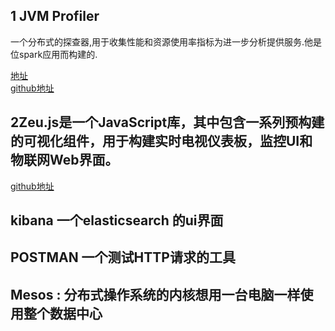 
## 1 JVM Profiler
一个分布式的探查器,用于收集性能和资源使用率指标为进一步分析提供服务.他是位spark应用而构建的.

[地址](https://www.oschina.net/p/uber-jvm-profiler) <br>
[github地址](https://github.com/uber-common/jvm-profiler)

## 2Zeu.js是一个JavaScript库，其中包含一系列预构建的可视化组件，用于构建实时电视仪表板，监控UI和物联网Web界面。

[github地址](https://github.com/shzlw/zeu)

## kibana 一个elasticsearch 的ui界面

## POSTMAN 一个测试HTTP请求的工具

## Mesos : 分布式操作系统的内核想用一台电脑一样使用整个数据中心
